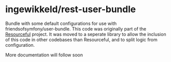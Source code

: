 ingewikkeld/rest-user-bundle
============================

Bundle with some default configurations for use with friendsofsymfony/user-bundle. This code was originally part of the [Resourceful](http://github.com/ingewikkeld/resourceful) project. It was moved
to a seperate library to allow the inclusion of this code in other codebases than Resourceful, and to split logic
from configuration.

More documentation will follow soon
